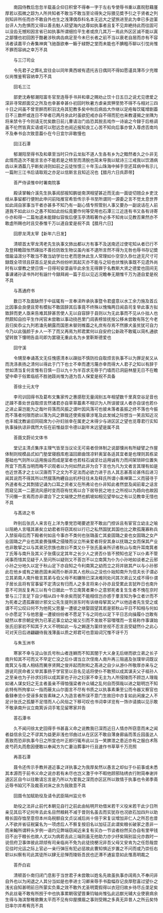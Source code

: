<!-- { "loadSidebar": true } -->
　　南园侍教后忽忽半载虽企仰日积曾不得奉一字于左右专使辱书重以嘉贶慰藉厪厚若以孤微之踪为人所共知者不敢当不敢当至论得失之际猥见奬予引之于贤者之列则知非所任而亦不敢自外也生之浅薄偶忝科名本无远大之望旅进至此为幸已多迨罣台评人为危惧而又得以善去魁人硕望海内达尊如执事者且复不见弃絶持此而往固可以没齿无憾矧因言省已如执事所谓细捡平生者或庶几其万一焉此外区区诚不能以寘之鄙懐也初回困于酷暑涉秋病齿病足至今未巳长者之前不当以衰老自居而亦有不容讳者读嘉平介寿集神爽飞驰亟欲奉一觞于緑野之堂而未能也不腆粗币聊以引忱尚惟不罪而容纳之幸万不具

　　与三汀司业

　　令先君子之葬礼宜往会以同年黄西坡有遗托吉日偶同不得如愿谨具薄币少充赠仪尚惟鉴宥容纳幸万不具

　　回毛三江

　　部吏沈寿郁潮阳富冬官至连辱手书并和章之赐劝止饮十日五日之说尤见徳爱之深非寻常颜面交之所及也幸甚幸甚仆初回时秋暑方虐亲宾狎至势不得不与相对三四十日之间虽不曾至醉而积羽沈舟其犯教多矣中秋后病齿大作继以足疮每饮辄增剧葢日不三数杯或连日不举者已两月余此时虽欲犯戒亦自不得而犯也来教谨揭之坐隅为将来禁令于今则请无忧矣数日前儿曹请治门齿恐其脱去戏作一诗谕之今録于后格调虽不伦然皆真实语或可以慰远念也阅近报知良工心苦不知向后事亦曾入尊虑否南坞不及奉书会次致意葢仆在今日宜尔非敢慢也

　　回汪石潭

　　郁潮阳至得书及和章至当时只作云龙拟不道人生各有乡为之黯然者久之仆非无此情而造次不能言言亦不能若是之秾至而清脱也简末导我以赋诗三江戒我以饮酒病齿以来酒葢几乎断矣诗则如前之云徒怅恨三十年玉山珠海中掉手空还耳病中有示儿一篇附三江书后请取观之亦足以信斯言且知近况也【腊月六日呉昴带】

　　荅严侍读惟中时署南院事

　　殿读掌翰介溪先生执事阅邸报知鹏徙南溟相望甚近而无由一面徒切翘企乡吏沈绶从事留都行便附此申问前陆推官希哲传示手书至所谓同一源委之言不觉太息世界如此阔自家事当干者亦甚多不知乃有一副心情专照管别人事又要办一副说话在人前道我不如此以仆之愚不知如此纷纭竟要作何等受用也石潭三江近连有书又各有诗寄仆亦和得一二篇匆遽未能録似容俟后便玉亭清暇著作必多不知肯以见教否果然亦不敢虚所赐也时且交泰惟千万以道自爱是祝不具【腊月六日】

　　回廖龙湾太宰【新年六日发】

　　清顿首太宰龙湾老先生执事文斾出都以方有事不及送南还过使宅知从者已行不及登拜瞻跂怅然疎拙不善捡防致生物议虽内省不逮所言然不得为无咎也辱书存记奬借踰溢涯分不敢当不敢当幼学壮仕老而思休此生人常理如仆空空久忝仕途无尺寸可録既全项领且获首丘足矣此外纷纷听其起灭亦不能与之较也伏惟执事既不见遗外尚时有以督教之使日慎一日得茍安垄亩毕此余生无得罪于名教斯大贤之德爱也田间无事课诸孙读书外时有謡什今録拜阙一篇于后以见近况瞻奉无期惟千万为道自爱是祝不具

　　与髙通府书

　　数日不及面缺然于中兹辄有一言奉渎昨承执事暨令君盛意以水工余力施及首丘比因事会良便且旁有模拟不敢固辞其后事竟不终殊以愧悔两日闻县司复举此事方拟致辞而吏人亟来告难其辞甚苦使人无以自容辞于县则以为无此事而不见从仆拙人也然颇知自捡平生作闲官未尝敢以事动挠邑里门闾表榜皆抚按公移未尝敢有陈乞今老且归矣忝尘九列若溘先朝露而国恩未替则帷葢之礼庶有存焉不然豚犬虽贫犹可自力今乃以此强颜于乡人一不了而又再焉为邦君累何以自安府公新政不敢辄以简札通欲望转致下懐明告县司即为罢寝无重此名为乡里靳斯德爱也

　　回守溪

　　令甥至奉诵髙文无任愧感清本以疎拙不慎防捡自取烦言执事不以为罪足矣又从而洗涤表扬之清何以得此于门下也士不幸而遭污蔑亦幸而得大人君子之知以有辞于世如清当复何言惟有日慎一日以九十为半百求无辱于门墙而已洞庭林屋无日不在瞻望中牵于俗累临纸不胜驰跂尚惟为道为吾人保爱是祝不具备

　　荅徐士元太守

　　李司训回得书及葛布文集家传之惠感慰无量阔别五年相望数千里真空谷足音也迂疎不善处世自取烦言然诸君亦自草草葢素不相识为人所误彼误人者亦自误也若仆之进止渠岂能为之哉叶将落而风振之谓叶因风落可也彼未落者虽振之终不落也今振而不落者何限而欲以落为风之罪哉还使索报章涉笔及此发缄之际想当一笑且知近况也丰城沈教谕旧同砚席为小孙妇翁幸在属吏之末得少与进区区之望也览尊君行实知执事操执谅非偶然大任在前惟益崇令德以副年末远望是属不具

　　荅聂文蔚论文体书

　　堂记主清贞集序主理气皆至当议论无可易者但体制之说鄙懐尚有所疑譬之作屋体制则规模品式如门塾堂寝廐库庖湢回廊曲馆凉轩奥室各适其宜者是也理则其栋梁基础也气则所以运用施设而成是室者也若柱石诚坚壮运用诚有力而间架琐碎位置失所宜下而髙当明而晦不识观者以为何如然此非为合下言也为凡为文者言其理有如是也近世髙才之士以汉唐而下之文为不足法而必欲力进于古人其志甚髙论甚伟后进习闻其说而不得其所以然摆落拘纒自出机杼往往未及释氏所谓小乘禅第二义而骎寻于外道者有之其剽猎记诵为口耳之资者又在所弗论也仆非知此者然尝及闻前辈之话言而窥见其一二遡流风感时变而窃有忧焉以合下居导民之地士之所视以为趋向也故因下问僭一言焉而亦非谓合下之文端使之然也鹤坡如相见望举似之有以见教幸无惜也不具

　　与髙进之书

　　昨别后张氏人来言在上洋为羣党恐喝要遮至不敢出门控诉且有宦官立幼主之喻以阻絶人言嘻其甚矣立幼君者将窃其权以行已之私然国犹其国也比之欺孤蔑寡称兵入禁驱母后而下殿者何如且今事亦不类何也张璐虽亡其妾固璐之妾也女固璐之女产业固璐之产业也其妾畏强横之侵陵而议立所亲爱者将安其身以抚璐之女而保其产业也非敢挈之以与其弟兄宗族也故曰不类又仆于张氏虽亲所识者秋山与南升耳南箕者丁氏等与南升及其义子张儒议定其年之长少人之贤否仆皆不预知也足下以仆素不管闲事而惜其见疑于人至问所以疑则又不荅岂不以立南箕为仆为小孙地如谈者之云邪小孙之分地久以定于秋山足下亦自知之今利南箕之幼而立之将并敓其产以与小孙邪此在他乡或有之敝邑固未闻而仆断非其人也秋山之没也仆始知南升为信夫长子谓必立其弟南人南升极言其弟与伯父母不和嫌隙已深决难同处问其次弟云又成不得仆谓子居长且将有官事留不定清议有归而人之多言将来小孙亦且受累此言犹昨日也南升意不可测反复再三以有今日据此一节立南箕者果仆之意邪死者复生生者不愧在京时曾与三汀言足下自少相从四十年余矣而犹不能相信岂亦惑于羣言知为争立者计而不为死者之遗孤寡弱计邪文公先生提刑浙东时有诉继母挈其父产以他适者先生受之或谓不可公叹曰何不为他死父思量一遭彼之继娶固望其若是邪秋山平日不知相与何如仆亦愿足下与他思量一遭彼纷纷者不愿足下与之同也以足下平日志向操履仆岂敢有疑然以孝宗朝定例为已革近事立幼之喻又引而不发故不容嘿嘿而一言易称作事谋始张氏旧家初不知其于大义不明如此一与之婣遂为罣绊坐视不忍言且受疑然仆之此心可对天日后进翩翩待我浅薄虽以质之郑君可也意廹词冗惟不讶千万

　　与朱玉洲书

　　寒家不幸与淀山张氏号秋山者连婣而不知其闇于大义身无后继而欲立弟之长子南升知其不可而又不早定亡没之后仆谓当立次侄南人南升再三阻遏及张璞举词既议南箕又与南人相结而黉序贤闗之俊并起而附和之髙进之自少从游仆所敬厚亦来与之游说司民命者又举其事扬于学官至以丑名见诋将使仆不敢预以成其谋夫父子祖孙人之至亲也为子孙求妇将以成其家也子孙之妇家不幸无主为人所侵陵而不顾岂人理哉如诸人谋女妇之无主者虽亲不得恤强梁者许众辅之乱何自而弭哉以进之聪明岂不知此特有所拘挛以一指而蔽太山尔面言不尽有书质之以执事素秉至公而令器又察官也备録奉览仆受诬多矣皆素昧之人为造言者所误不意门生故旧中亦复如此闲废之人不足计张氏之孤嫠不足惜而人心风俗之下移可叹也书词幸详览有一饰诈请摘以见示敢不敬承南升议立南箕诉词手笔见留寒家幷告

　　荅石潭书

　　久不闻问徐太史回得手书甚喜义命之说教我已深而近日人情亦所窃意而未之闻者益信余见之不谬其为益更非浅也邻曲过从在区区不敢自薄身廊庙而羡丘园虽达人髙致而恐非执事今日之所宜也叶正郎行辄布此以当一笑脾泄之患近亦有之服白术陈皮芍药丸而愈因便敢以奉闻方为亡妻治葬事叶行且速作书草草千万亮照

　　再荅石潭

　　聂令还传示手教并道近事之详执事之为我厚矣然以愚言之却似于仆前事或未悉其本源而于前书义命之说亦若有未尽也岂义激于中不暇他顾邪陆绣衣行附简奉谢并道区区自今以往敢请忘言是乃所以为爱我之深而亦区区所以致情于执事也令弟季斋近辱书廹冗不及裁荅对床之余为我致意不具

　　回聂令加赋助役及请令武臣隔州监兊书

　　助役之法非止前代本朝见自行之前此由帖明开劝借米若干义役米若干此少日所亲见其后不记何年去此名目然粮耗不减于昔则名虽去而实犹存也况欲石加四升以助粮长固存恤至意但本州岛税额自文贞议减后尚十倍于宋复议增加非仁人之所忍也昔人不欲并省征税窠名为一项虑后人不察复按旧名以加征正此谓矣粮长破家之患非一而来翰所谓秤头岁例一语灼见弊端窃闻近来复有买办一节谈者纷然买办自有里甲钱旧不出于粮长也故人尤以为病若去此三端则虽无他助力亦少纾矣隔别监兊亦救时一说但府卫事体彼此颉颃有司亲临尚不免为此徒挠梗况非吾父母又安肯为之任怨哉尝见往时兊运之际上官必一亲行弹压有犯必惩故此曹知惧近岁置之不问而或乃崇任右职以纠察有司此其徒所以肆无忌惮而陵轹吾民也迂滞不通妄意如此惟髙明裁之

　　荅乔白岩

　　清顿首仆南归闭门息影于当世君子未尝敢以姓名先故虽执事亦阔焉久不奉问非自外也以为闲退之人其分当如是也李进士习卿来辱手书盈幅存记良厚慰喜过望仆之浅劣自知甚明前日所蒙实负乘之效不敢外尤圣明寛假得以衣冠归故乡待尽丘垄足矣外此丝毫不敢有所觊于中也执事累朝宿望晋秉钧轴尚惟弘此远猷光辅大业使衰病余生得与海滨黎稚歌舞太平而不见有仰屋攅眉之事则受赐之多真无异昔人之所云矣恃旧率尔并希宥亮不具
